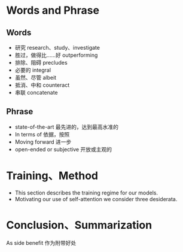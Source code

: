 # Words and Phrase

## Words

- 研究 research、study、investigate
- 胜过，做得比……好 outperforming
- 排除、阻碍 precludes
- 必要的 integral
- 虽然、尽管 albeit
- 抵消、中和 counteract
- 串联 concatenate

## Phrase

- state-of-the-art 最先进的，达到最高水准的
- In terms of 依据，按照
- Moving forward 进一步
- open-ended or subjective 开放或主观的

# Training、Method

- This section describes the training regime for our models.
- Motivating our use of self-attention we consider three desiderata.

# Conclusion、Summarization 

As side benefit 作为附带好处